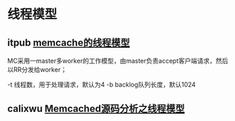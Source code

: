 # 线程模型



## itpub [memcache的线程模型](http://blog.itpub.net/15480802/viewspace-1422565/)

MC采用一master多worker的工作模型，由master负责accept客户端请求，然后以RR分发给worker；

-t 线程数，用于处理请求，默认为4 
-b backlog队列长度，默认1024 

## calixwu [Memcached源码分析之线程模型](http://calixwu.com/2014/11/memcached-yuanmafenxi-xianchengmoxing.html)

